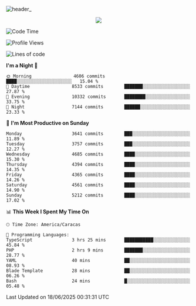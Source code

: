 ![header_](https://github.com/user-attachments/assets/4010d822-ccdc-4198-b608-18c773338d18)


<p align="center">
  <a href="http://www.github.com/thevacs">
    <img src="https://github-readme-streak-stats.herokuapp.com/?user=thevacs&stroke=ffffff&background=1c1917&ring=0891b2&fire=0891b2&currStreakNum=ffffff&currStreakLabel=0891b2&sideNums=ffffff&sideLabels=ffffff&dates=ffffff&hide_border=true" />
  </a>
</p>

<!--START_SECTION:waka-->
![Code Time](http://img.shields.io/badge/Code%20Time-3%2C457%20hrs%2039%20mins-blue)

![Profile Views](http://img.shields.io/badge/Profile%20Views-1-blue)

![Lines of code](https://img.shields.io/badge/From%20Hello%20World%20I%27ve%20Written-4.4%20million%20lines%20of%20code-blue)

**I'm a Night 🦉** 

```text
🌞 Morning                4606 commits        ████░░░░░░░░░░░░░░░░░░░░░   15.04 % 
🌆 Daytime                8533 commits        ███████░░░░░░░░░░░░░░░░░░   27.87 % 
🌃 Evening                10332 commits       ████████░░░░░░░░░░░░░░░░░   33.75 % 
🌙 Night                  7144 commits        ██████░░░░░░░░░░░░░░░░░░░   23.33 % 
```
📅 **I'm Most Productive on Sunday** 

```text
Monday                   3641 commits        ███░░░░░░░░░░░░░░░░░░░░░░   11.89 % 
Tuesday                  3757 commits        ███░░░░░░░░░░░░░░░░░░░░░░   12.27 % 
Wednesday                4685 commits        ████░░░░░░░░░░░░░░░░░░░░░   15.30 % 
Thursday                 4394 commits        ████░░░░░░░░░░░░░░░░░░░░░   14.35 % 
Friday                   4365 commits        ████░░░░░░░░░░░░░░░░░░░░░   14.26 % 
Saturday                 4561 commits        ████░░░░░░░░░░░░░░░░░░░░░   14.90 % 
Sunday                   5212 commits        ████░░░░░░░░░░░░░░░░░░░░░   17.02 % 
```


📊 **This Week I Spent My Time On** 

```text
🕑︎ Time Zone: America/Caracas

💬 Programming Languages: 
TypeScript               3 hrs 25 mins       ███████████░░░░░░░░░░░░░░   45.84 % 
PHP                      2 hrs 9 mins        ███████░░░░░░░░░░░░░░░░░░   28.77 % 
YAML                     40 mins             ██░░░░░░░░░░░░░░░░░░░░░░░   08.93 % 
Blade Template           28 mins             ██░░░░░░░░░░░░░░░░░░░░░░░   06.26 % 
Bash                     24 mins             █░░░░░░░░░░░░░░░░░░░░░░░░   05.48 % 
```


 Last Updated on 18/06/2025 00:31:31 UTC
<!--END_SECTION:waka-->
